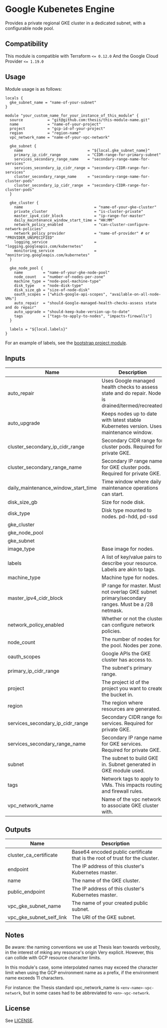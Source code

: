 
<!-- Module Name and description are required -->
# Google Kubenetes Engine

Provides a private regional GKE cluster in a dedicated subnet, with a
configurable node pool.

<!-- Compatibility section is optional -->
## Compatibility

This module is compatible with Terraform `<= 0.12.0`
And the Google Cloud Provider `<= 1.19.0`

<!-- Usage section is required -->
## Usage

<!-- NOTE: Examples should go into an `/examples` directory, with a link here
along the following lines:

There are multiple examples included in the [examples](./examples/) folder but
simple usage is as follows:
 -->

Module usage is as follows:

```hcl
locals {
  gke_subnet_name = "name-of-your-subnet"
}

module "your_custom_name_for_your_instance_of_this_module" {
  source           = "git@github.com:thesis/this-module-name.git"
  name             = "name-of-your-project"
  project          = "gcp-id-of-your-project"
  region           = "region-name"
  vpc_network_name = "name-of-your-vpc-network"

  gke_subnet {
    name                             = "${local.gke_subnet_name}"
    primary_ip_cidr_range            = "CIDR-range-for-primary-subnet"
    services_secondary_range_name    = "secondary-range-name-for-services"
    services_secondary_ip_cidr_range = "secondary-CIDR-range-for-services"
    cluster_secondary_range_name     = "secondary-range-name-for-cluster-pods"
    cluster_secondary_ip_cidr_range  = "secondary-CIDR-range-for-cluster-pods"
  }

  gke_cluster {
    name                                = "name-of-your-gke-cluster"
    private_cluster                     = "is-cluster-private"
    master_ipv4_cidr_block              = "ip-range-for-master"
    daily_maintenance_window_start_time = "HH:MM"
    network_policy_enabled              = "can-cluster-configure-network-policies"
    network_policy_provider             = "name-of-provider" # or "PROVIDER_UNSPECIFIED"
    logging_service                     = "logging.googleapis.com/kubernetes"
    monitoring_service                  = "monitoring.googleapis.com/kubernetes"
  }

  gke_node_pool {
    name         = "name-of-your-gke-node-pool"
    node_count   = "number-of-nodes-per-zone"
    machine_type = "node-pool-machine-type"
    disk_type    = "node-disk-type"
    disk_size_gb = "size-of-node-disk"
    oauth_scopes = ["which-google-api-scopes", "available-on-all-node-VMs"]
    auto_repair  = "should-Google-managed-health-checks-assess state and do repair"
    auto_upgrade = "should-keep-kube-version-up-to-date"
    tags         = ["tags-to-apply-to-nodes", "impacts-firewalls"]
  }

  labels = "${local.labels}"
}

```

For an example of labels, see the [bootstrap project module](https://github.com/thesis/terraform-google-bootstrap-project#usage).

<!-- BEGINNING OF PRE-COMMIT-TERRAFORM DOCS HOOK -->
## Inputs

| Name | Description | Type | Default | Required |
|------|-------------|:----:|:-----:|:-----:|
| auto\_repair | Uses Google managed health checks to assess state and do repair. Node is drained/termed/recreated. | string | `""` | no |
| auto\_upgrade | Keeps nodes up to date with latest stable Kubernetes version.  Uses maintenance window. | string | `""` | no |
| cluster\_secondary\_ip\_cidr\_range | Secondary CIDR range for cluster pods. Required for private GKE. | string | `""` | no |
| cluster\_secondary\_range\_name | Secondary IP range name for GKE cluster pods. Required for private GKE. | string | `""` | no |
| daily\_maintenance\_window\_start\_time | Time window where daily maintenance operations can start. | string | `""` | no |
| disk\_size\_gb | Size for node disk. | string | `""` | no |
| disk\_type | Disk type mounted to nodes. pd-hdd, pd-ssd | string | `""` | no |
| gke\_cluster |  | map | `<map>` | no |
| gke\_node\_pool |  | map | `<map>` | no |
| gke\_subnet |  | map | `<map>` | no |
| image\_type | Base image for nodes. | string | `""` | no |
| labels | A list of key/value pairs to describe your resource.  Labels are akin to tags. | map | `<map>` | no |
| machine\_type | Machine type for nodes. | string | `""` | no |
| master\_ipv4\_cidr\_block | IP range for master.  Must not overlap GKE subnet primary/secondary ranges.  Must be a /28 netmask. | string | `""` | no |
| network\_policy\_enabled | Whether or not the cluster can configure network policies. | string | `""` | no |
| node\_count | The number of nodes for the pool.  Nodes per zone. | string | `""` | no |
| oauth\_scopes | Google APIs the GKE cluster has access to. | list | `<list>` | no |
| primary\_ip\_cidr\_range | The subnet's primary range. | string | `""` | no |
| project | The project id of the project you want to create the bucket in. | string | `""` | no |
| region | The region where resources are generated. | string | `""` | no |
| services\_secondary\_ip\_cidr\_range | Secondary CIDR range for services.  Required for private GKE. | string | `""` | no |
| services\_secondary\_range\_name | Secondary IP range name for GKE services. Required for private GKE. | string | `""` | no |
| subnet | The subnet to build GKE in. Subnet generated in GKE module used. | string | `""` | no |
| tags | Network tags to apply to VMs.  This impacts routing and firewall rules. | list | `<list>` | no |
| vpc\_network\_name | Name of the vpc network to associate GKE cluster with. | string | `""` | no |

## Outputs

| Name | Description |
|------|-------------|
| cluster\_ca\_certificate | Base64 encoded public certificate that is the root of trust for the cluster. |
| endpoint | The IP address of this cluster's Kubernetes master. |
| name | The name of the GKE cluster. |
| public\_endpoint | The IP address of this cluster's Kubernetes master. |
| vpc\_gke\_subnet\_name | The name of your created public subnet. |
| vpc\_gke\_subnet\_self\_link | The URI of the GKE subnet. |

<!-- END OF PRE-COMMIT-TERRAFORM DOCS HOOK -->

<!-- Notes section is optional -->
## Notes


Be aware: the naming conventions we use at Thesis lean towards verbosity, in the
interest of mking any resource's origin Very explicit. However, this can
collide with GCP resource character limits.

In this module's case, some interpolated names may exceed the character limit
when using the GCP environment name as a prefix, if the environment name
exceeds 11 characters.

For instance: the Thesis standard  vpc_network_name is `<env-name>-vpc-network`,
but in some cases had to be abbreviated to `<en>-vpc-network`.

<!-- License is required -->
## License

See [LICENSE](./LICENSE).
